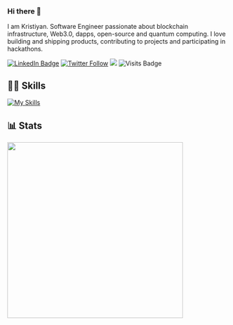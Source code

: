 ### Hi there 👋

I am Kristiyan. Software Engineer passionate about blockchain infrastructure, Web3.0, dapps, open-source and quantum computing. I love building and shipping products, contributing to projects and participating in hackathons.

[![LinkedIn Badge](https://img.shields.io/badge/LinkedIn-Profile-informational?style=flat&logo=linkedin&logoColor=white&color=blue)](https://www.linkedin.com/in/kristiyan-dilov-4317a4178/)
[![Twitter Follow](https://img.shields.io/twitter/follow/kristiyan514?label=kristiyan514&logo=twitter&style=flat&color=blue)](https://twitter.com/kristiyan514)
![](https://dcbadge.vercel.app/api/shield/520315179171446785?style=flat)
![Visits Badge](https://badges.pufler.dev/visits/kris524/kris524?logo=GitHub&style=flat&color=blueviolet)

## 👨‍💻 Skills
[![My Skills](https://skillicons.dev/icons?i=python,rust,aws,git,docker,flask,gitlab,js,html,css,node)](https://skillicons.dev)


## 📊 Stats

<!-- 
<p>
  <a href="#"><img src="https://github-readme-streak-stats.herokuapp.com/?user=kris524&count_private=true" width="400"></a>
</p>
  -->
 <p>
  <a href="#"><img src="https://github-readme-stats.vercel.app/api?username=kris524&show_icons=true&count_private=true" width="400"></a>
</p>
 
